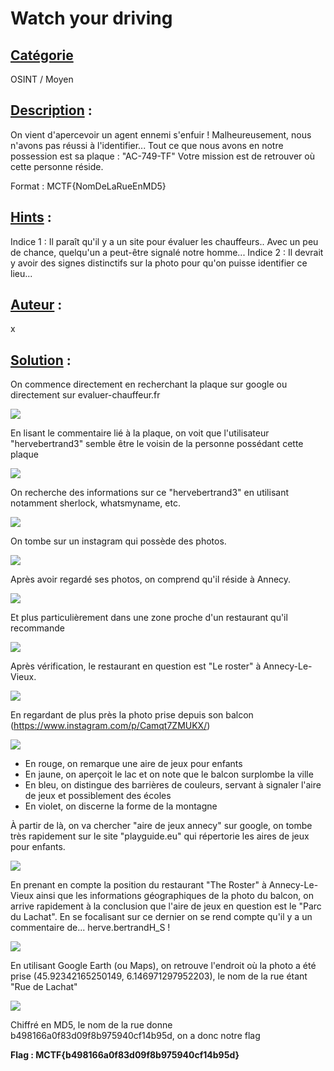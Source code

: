 # **Watch your driving**
## <u>**Catégorie**</u>

OSINT / Moyen

## <u>**Description**</u> :

On vient d'apercevoir un agent ennemi s'enfuir ! Malheureusement, nous n'avons pas réussi à l'identifier...
Tout ce que nous avons en notre possession est sa plaque : "AC-749-TF"
Votre mission est de retrouver où cette personne réside.

Format : MCTF{NomDeLaRueEnMD5}

## <u>**Hints**</u> :

Indice 1 : Il paraît qu'il y a un site pour évaluer les chauffeurs.. Avec un peu de chance, quelqu'un a peut-être signalé notre homme...
Indice 2 : Il devrait y avoir des signes distinctifs sur la photo pour qu'on puisse identifier ce lieu...

## <u>**Auteur**</u> :

x

## <u>Solution</u> :

On commence directement en recherchant la plaque sur google ou directement sur evaluer-chauffeur.fr

![](./photos/plaque.png)

En lisant le commentaire lié à la plaque, on voit que l'utilisateur "hervebertrand3" semble être le voisin de la personne possédant cette plaque

![](./photos/commentaire.png)
 
On recherche des informations sur ce "hervebertrand3" en utilisant notamment sherlock, whatsmyname, etc.

![](./photos/hervebertrand.png)

On tombe sur un instagram qui possède des photos.

![](./photos/instagram.png)

Après avoir regardé ses photos, on comprend qu'il réside à Annecy. 

![](./photos/annecy.png)

Et plus particulièrement dans une zone proche d'un restaurant qu'il recommande 

![](./photos/roster.png)

Après vérification, le restaurant en question est "Le roster" à Annecy-Le-Vieux.

![](./photos/verification.png)

En regardant de plus près la photo prise depuis son balcon (https://www.instagram.com/p/Camqt7ZMUKX/)

![](./photos/photo.png)

- En rouge, on remarque une aire de jeux pour enfants
- En jaune, on aperçoit le lac et on note que le balcon surplombe la ville
- En bleu, on distingue des barrières de couleurs, servant à signaler l'aire de jeux et possiblement des écoles
- En violet, on discerne la forme de la montagne

À partir de là, on va chercher "aire de jeux annecy" sur google, on tombe très rapidement sur le site "playguide.eu" qui répertorie les aires de jeux pour enfants.

![](./photos/playguide.png)

En prenant en compte la position du restaurant "The Roster" à Annecy-Le-Vieux ainsi que les informations géographiques de la photo du balcon, on arrive rapidement à la conclusion que l'aire de jeux en question est le "Parc du Lachat". En se focalisant sur ce dernier on se rend compte qu'il y a un commentaire de... herve.bertrandH_S !

![](./photos/parc.png)

En utilisant Google Earth (ou Maps), on retrouve l'endroit où la photo a été prise (45.92342165250149, 6.146971297952203), le nom de la rue étant "Rue de Lachat"

![](./photos/lachat.png)

Chiffré en MD5, le nom de la rue donne b498166a0f83d09f8b975940cf14b95d, on a donc notre flag

**Flag : MCTF{b498166a0f83d09f8b975940cf14b95d}**
